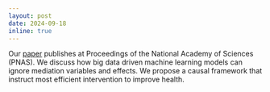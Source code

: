 ```yaml
---
layout: post
date: 2024-09-18
inline: true
---
```


Our [paper](https://www.pnas.org/doi/10.1073/pnas.2402387121) publishes at Proceedings of the National Academy of Sciences (PNAS). We discuss how big data driven machine learning models can ignore mediation variables and effects. We propose a causal framework that instruct most efficient intervention to improve health.
